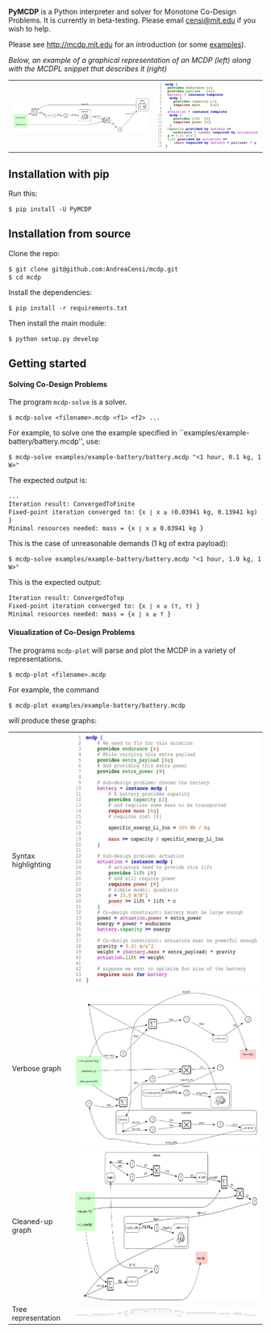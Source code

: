 
**PyMCDP** is a Python interpreter and solver for Monotone Co-Design Problems.
It is currently in beta-testing. Please email censi@mit.edu if you wish to help.

Please see <http://mcdp.mit.edu> for an introduction (or some [examples][examples]).

[examples]: http://mcdp.mit.edu/examples.html

*Below, an example of a graphical representation of an MCDP (left)
along with the MCDPL snippet that describes it (right)*

<table>
 <tr>
 <td><img src="examples/example-battery/out_expected/battery_minimal-clean.png" width="400px"/></td>
 <td><img src="examples/example-battery/out_expected/battery_minimal-syntax_pdf.png" width="300px"/>
 </td>
 </tr>
</table>


## Installation with pip

Run this:

	$ pip install -U PyMCDP 


## Installation from source

Clone the repo:

	$ git clone git@github.com:AndreaCensi/mcdp.git
	$ cd mcdp

Install the dependencies:

    $ pip install -r requirements.txt

Then install the main module:
    
    $ python setup.py develop 


## Getting started

<!-- 	 -->


#### Solving Co-Design Problems
    
The program ``mcdp-solve`` is a solver.

    $ mcdp-solve <filename>.mcdp <f1> <f2> ...
    
For example, to solve one the example specified in ``examples/example-battery/battery.mcdp'', use:

    $ mcdp-solve examples/example-battery/battery.mcdp "<1 hour, 0.1 kg, 1 W>"

The expected output is:

    ...
    Iteration result: ConvergedToFinite
    Fixed-point iteration converged to: {x ∣ x ≥ (0.03941 kg, 0.13941 kg) }
    Minimal resources needed: mass = {x ∣ x ≥ 0.03941 kg }

This is the case of unreasonable demands (1 kg of extra payload):

    $ mcdp-solve examples/example-battery/battery.mcdp "<1 hour, 1.0 kg, 1 W>"

This is the expected output:

    Iteration result: ConvergedToTop
    Fixed-point iteration converged to: {x ∣ x ≥ (⊤, ⊤) }
    Minimal resources needed: mass = {x ∣ x ≥ ⊤ }

#### Visualization of Co-Design Problems

The programs ``mcdp-plot`` will parse and plot the MCDP in a variety of representations.

    $ mcdp-plot <filename>.mcdp

For example, the command

    $ mcdp-plot examples/example-battery/battery.mcdp 
    
will produce these graphs:

<table>
<tr>
    <td>Syntax highlighting</td>
    <td><a href="examples/example-battery/out_expected/battery-syntax_pdf.png">
        <img src="examples/example-battery/out_expected/battery-syntax_pdf.png" height="500px"/>
        </a>
    </td>
</tr>
<tr><td>Verbose graph</td><td><a href="examples/example-battery/out_expected/battery-default.png"><img src="examples/example-battery/out_expected/battery-default.png"/></a></td></tr>
<tr><td>Cleaned-up graph</td><td ><a href="examples/example-battery/out_expected/battery-clean.png">
<img src="examples/example-battery/out_expected/battery-clean.png" height="300px"/></a></td></tr>
<tr><td>Tree representation</td><td><img src="examples/example-battery/out_expected/battery-dp_tree.png"/></td></tr>
</tr></table>
 





